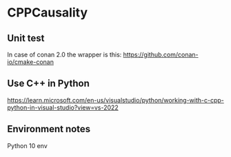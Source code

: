 # CPPCausality

## Unit test
In case of conan 2.0 the wrapper is this:
https://github.com/conan-io/cmake-conan

## Use C++ in Python
https://learn.microsoft.com/en-us/visualstudio/python/working-with-c-cpp-python-in-visual-studio?view=vs-2022

## Environment notes
Python 10 env


